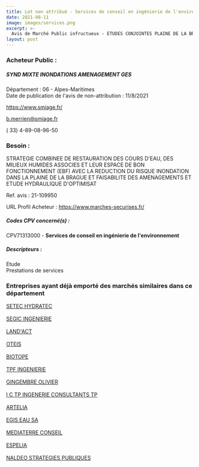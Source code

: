 ```yaml
---
title: Lot non attribué - Services de conseil en ingénierie de l'environnement
date: 2021-08-11
image: images/services.png
excerpt: >-
  Avis de Marché Public infructueux - ETUDES CONJOINTES PLAINE DE LA BRAGUE POUR LA RESTAURATION DES COURS D'EAU, LA REDUCTION DU RISQUE INONDATION, LA FAISABILITE DES AMENAGEMENTS ET L'OPTIMISATION DU FRANCHISSEMENT A8
layout: post
---
```


### Acheteur Public :
##### SYND MIXTE INONDATIONS AMENAGEMENT GES
Département : 06 - Alpes-Maritimes<br/>
Date de publication de l'avis de non-attribution : 11/8/2021


https://www.smiage.fr/

b.merrien@smiage.fr

( 33) 4-89-08-96-50
### Besoin :

STRATEGIE COMBINEE DE RESTAURATION DES COURS D'EAU, DES MILIEUX HUMIDES ASSOCIES ET LEUR ESPACE DE BON FONCTIONNEMENT (EBF) AVEC LA REDUCTION DU RISQUE INONDATION DANS LA PLAINE DE LA BRAGUE ET FAISABILITE DES AMENAGEMENTS ET ETUDE HYDRAULIQUE D'OPTIMISAT

Ref. avis : 21-109950

URL Profil Acheteur : https://www.marches-securises.fr/

##### Codes CPV concerné(s) :
CPV71313000 - **Services de conseil en ingénierie de l'environnement** <br/>

##### Descripteurs :
Etude <br/>
Prestations de services <br/>

### Entreprises ayant déjà emporté des marchés similaires dans ce département
<a href="/entreprise-544/siren-301392569">SETEC HYDRATEC</a><br/><br/>
<a href="/entreprise-546/siren-324668144">SEGIC INGENIERIE</a><br/><br/>
<a href="/entreprise-548/siren-338312176">LAND'ACT</a><br/><br/>
<a href="/entreprise-548/siren-338329469">OTEIS</a><br/><br/>
<a href="/entreprise-553/siren-390613610">BIOTOPE</a><br/><br/>
<a href="/entreprise-558/siren-420606188">TPF INGENIERIE</a><br/><br/>
<a href="/entreprise-558/siren-420858441">GINGEMBRE OLIVIER</a><br/><br/>
<a href="/entreprise-560/siren-434363826">I C TP INGENERIE CONSULTANTS TP</a><br/><br/>
<a href="/entreprise-562/siren-444523526">ARTELIA</a><br/><br/>
<a href="/entreprise-566/siren-493378038">EGIS EAU SA</a><br/><br/>
<a href="/entreprise-571/siren-530710029">MEDIATERRE CONSEIL</a><br/><br/>
<a href="/entreprise-572/siren-534268677">ESPELIA</a><br/><br/>
<a href="/entreprise-580/siren-833820178">NALDEO STRATEGIES PUBLIQUES</a><br/><br/>

